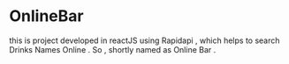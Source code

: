 # OnlineBar
this is project developed in reactJS using Rapidapi , which helps to search Drinks Names Online . So , shortly named as Online Bar .

